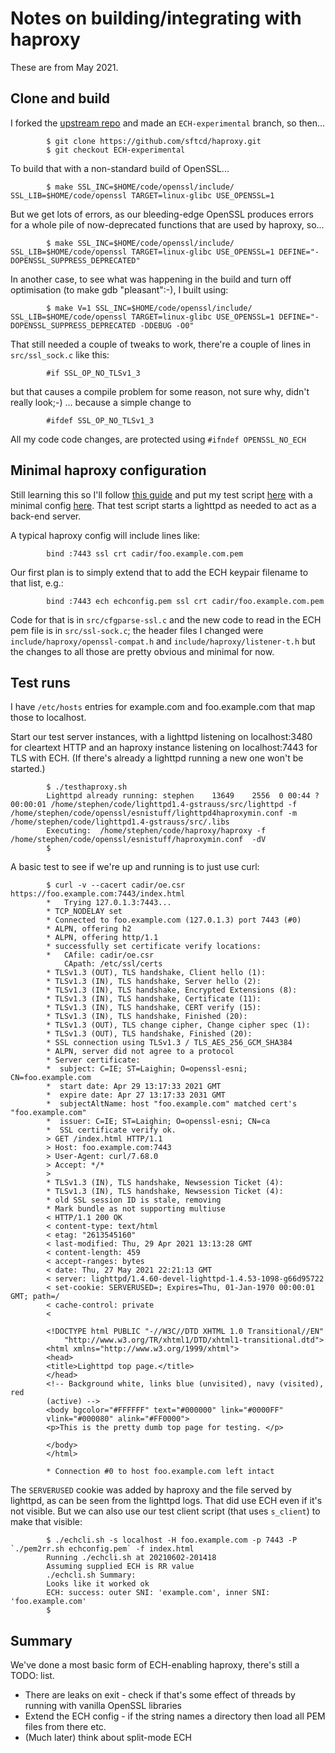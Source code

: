 
# Notes on building/integrating with haproxy

These are from May 2021.

## Clone and build

I forked the [upstream repo](https://github.com/haproxy/haproxy) and made
an ``ECH-experimental`` branch, so then...

            $ git clone https://github.com/sftcd/haproxy.git
            $ git checkout ECH-experimental

To build that with a non-standard build of OpenSSL...

            $ make SSL_INC=$HOME/code/openssl/include/ SSL_LIB=$HOME/code/openssl TARGET=linux-glibc USE_OPENSSL=1

But we get lots of errors, as our bleeding-edge OpenSSL produces errors for
a whole pile of now-deprecated functions that are used by haproxy, so...

            $ make SSL_INC=$HOME/code/openssl/include/ SSL_LIB=$HOME/code/openssl TARGET=linux-glibc USE_OPENSSL=1 DEFINE="-DOPENSSL_SUPPRESS_DEPRECATED"

In another case, to see what was happening in the build and turn off optimisation (to make gdb "pleasant":-), I built using:

            $ make V=1 SSL_INC=$HOME/code/openssl/include/ SSL_LIB=$HOME/code/openssl TARGET=linux-glibc USE_OPENSSL=1 DEFINE="-DOPENSSL_SUPPRESS_DEPRECATED -DDEBUG -O0"

That still needed a couple of tweaks to work, there're a couple of lines
in ``src/ssl_sock.c`` like this:

            #if SSL_OP_NO_TLSv1_3

but that causes a compile problem for some reason, not sure why, didn't really
look;-) ... because a simple change to 

            #ifdef SSL_OP_NO_TLSv1_3

All my code code changes, are protected using ``#ifndef OPENSSL_NO_ECH``

## Minimal haproxy configuration

Still learning this so I'll follow [this guide](https://www.haproxy.com/blog/the-four-essential-sections-of-an-haproxy-configuration/)
and put my test script [here](testhaproxy.sh) with a minimal config [here](haproxymin.conf).
That test script starts a lighttpd as needed to act as a back-end server.

A typical haproxy config will include lines like:

            bind :7443 ssl crt cadir/foo.example.com.pem 

Our first plan is to simply extend that to add the ECH keypair filename
to that list, e.g.:

            bind :7443 ech echconfig.pem ssl crt cadir/foo.example.com.pem

Code for that is in ``src/cfgparse-ssl.c`` and the new code to read in the ECH
pem file is in ``src/ssl-sock.c``; the header files I changed were
``include/haproxy/openssl-compat.h`` and ``include/haproxy/listener-t.h``
but the changes to all those are pretty obvious and minimal for now.

## Test runs

I have ``/etc/hosts`` entries for example.com and foo.example.com
that map those to localhost.

Start our test server instances, with a lighttpd listening on localhost:3480 for cleartext
HTTP and an haproxy instance listening on localhost:7443 for TLS with ECH. (If there's
already a lighttpd running a new one won't be started.)

            $ ./testhaproxy.sh
            Lighttpd already running: stephen    13649    2556  0 00:44 ?        00:00:01 /home/stephen/code/lighttpd1.4-gstrauss/src/lighttpd -f /home/stephen/code/openssl/esnistuff/lighttpd4haproxymin.conf -m /home/stephen/code/lighttpd1.4-gstrauss/src/.libs
            Executing:  /home/stephen/code/haproxy/haproxy -f /home/stephen/code/openssl/esnistuff/haproxymin.conf  -dV
            $

A basic test to see if we're up and running is to just use curl:

            $ curl -v --cacert cadir/oe.csr https://foo.example.com:7443/index.html
            *   Trying 127.0.1.3:7443...
            * TCP_NODELAY set
            * Connected to foo.example.com (127.0.1.3) port 7443 (#0)
            * ALPN, offering h2
            * ALPN, offering http/1.1
            * successfully set certificate verify locations:
            *   CAfile: cadir/oe.csr
                CApath: /etc/ssl/certs
            * TLSv1.3 (OUT), TLS handshake, Client hello (1):
            * TLSv1.3 (IN), TLS handshake, Server hello (2):
            * TLSv1.3 (IN), TLS handshake, Encrypted Extensions (8):
            * TLSv1.3 (IN), TLS handshake, Certificate (11):
            * TLSv1.3 (IN), TLS handshake, CERT verify (15):
            * TLSv1.3 (IN), TLS handshake, Finished (20):
            * TLSv1.3 (OUT), TLS change cipher, Change cipher spec (1):
            * TLSv1.3 (OUT), TLS handshake, Finished (20):
            * SSL connection using TLSv1.3 / TLS_AES_256_GCM_SHA384
            * ALPN, server did not agree to a protocol
            * Server certificate:
            *  subject: C=IE; ST=Laighin; O=openssl-esni; CN=foo.example.com
            *  start date: Apr 29 13:17:33 2021 GMT
            *  expire date: Apr 27 13:17:33 2031 GMT
            *  subjectAltName: host "foo.example.com" matched cert's "foo.example.com"
            *  issuer: C=IE; ST=Laighin; O=openssl-esni; CN=ca
            *  SSL certificate verify ok.
            > GET /index.html HTTP/1.1
            > Host: foo.example.com:7443
            > User-Agent: curl/7.68.0
            > Accept: */*
            > 
            * TLSv1.3 (IN), TLS handshake, Newsession Ticket (4):
            * TLSv1.3 (IN), TLS handshake, Newsession Ticket (4):
            * old SSL session ID is stale, removing
            * Mark bundle as not supporting multiuse
            < HTTP/1.1 200 OK
            < content-type: text/html
            < etag: "2613545160"
            < last-modified: Thu, 29 Apr 2021 13:13:28 GMT
            < content-length: 459
            < accept-ranges: bytes
            < date: Thu, 27 May 2021 22:21:13 GMT
            < server: lighttpd/1.4.60-devel-lighttpd-1.4.53-1098-g66d95722
            < set-cookie: SERVERUSED=; Expires=Thu, 01-Jan-1970 00:00:01 GMT; path=/
            < cache-control: private
            < 
            
            <!DOCTYPE html PUBLIC "-//W3C//DTD XHTML 1.0 Transitional//EN"
                "http://www.w3.org/TR/xhtml1/DTD/xhtml1-transitional.dtd">
            <html xmlns="http://www.w3.org/1999/xhtml">
            <head>
            <title>Lighttpd top page.</title>
            </head>
            <!-- Background white, links blue (unvisited), navy (visited), red
            (active) -->
            <body bgcolor="#FFFFFF" text="#000000" link="#0000FF"
            vlink="#000080" alink="#FF0000">
            <p>This is the pretty dumb top page for testing. </p>
            
            </body>
            </html>
            
            * Connection #0 to host foo.example.com left intact

The ``SERVERUSED`` cookie was added by haproxy and the file served by lighttpd, as can
be seen from the lighttpd logs. That did use ECH even if it's not visible. But we can
also use our test client script (that uses ``s_client``) to make that visible:

            $ ./echcli.sh -s localhost -H foo.example.com -p 7443 -P `./pem2rr.sh echconfig.pem` -f index.html
            Running ./echcli.sh at 20210602-201418
            Assuming supplied ECH is RR value
            ./echcli.sh Summary: 
            Looks like it worked ok
            ECH: success: outer SNI: 'example.com', inner SNI: 'foo.example.com'
            $

## Summary

We've done a most basic form of ECH-enabling haproxy, there's still a TODO: list. 

- There are leaks on exit - check if that's some effect of threads by running with
  vanilla OpenSSL libraries
- Extend the ECH config - if the string names a directory then load all PEM files
  from there etc.
- (Much later) think about split-mode ECH

